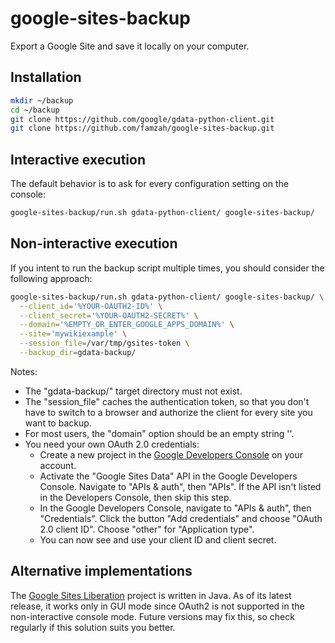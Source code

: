 # google-sites-backup
Export a Google Site and save it locally on your computer.

## Installation

```bash
mkdir ~/backup
cd ~/backup
git clone https://github.com/google/gdata-python-client.git
git clone https://github.com/famzah/google-sites-backup.git
```

## Interactive execution

The default behavior is to ask for every configuration setting on the console:
```bash
google-sites-backup/run.sh gdata-python-client/ google-sites-backup/
```

## Non-interactive execution

If you intent to run the backup script multiple times, you should consider the following approach:
```bash
google-sites-backup/run.sh gdata-python-client/ google-sites-backup/ \
  --client_id='%YOUR-OAUTH2-ID%' \
  --client_secret='%YOUR-OAUTH2-SECRET%' \
  --domain='%EMPTY_OR_ENTER_GOOGLE_APPS_DOMAIN%' \
  --site='mywikiexample' \
  --session_file=/var/tmp/gsites-token \
  --backup_dir=gdata-backup/
```

Notes:
* The "gdata-backup/" target directory must not exist.
* The "session_file" caches the authentication token, so that you don't have to switch to a browser and authorize the client for every site you want to backup.
* For most users, the "domain" option should be an empty string ''.
* You need your own OAuth 2.0 credentials:
  * Create a new project in the [Google Developers Console](https://console.developers.google.com/) on your account.
  * Activate the "Google Sites Data" API in the Google Developers Console. Navigate to "APIs & auth", then "APIs". If the API isn't listed in the Developers Console, then skip this step.
  * In the Google Developers Console, navigate to "APIs & auth", then "Credentials". Click the button "Add credentials" and choose "OAuth 2.0 client ID". Choose "other" for "Application type".
  * You can now see and use your client ID and client secret.

## Alternative implementations

The [Google Sites Liberation](https://github.com/sih4sing5hong5/google-sites-liberation) project is written in Java. As of its latest release, it works only in GUI mode since OAuth2 is not supported in the non-interactive console mode. Future versions may fix this, so check regularly if this solution suits you better.
